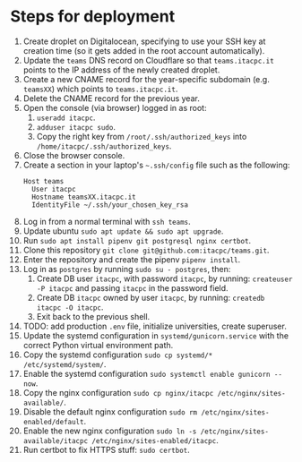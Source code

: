# Steps for deployment

1. Create droplet on Digitalocean, specifying to use your SSH key at creation time (so it gets added in the root account automatically).
1. Update the `teams` DNS record on Cloudflare so that `teams.itacpc.it` points to the IP address of the newly created droplet.
1. Create a new CNAME record for the year-specific subdomain (e.g. `teamsXX`) which points to `teams.itacpc.it`.
1. Delete the CNAME record for the previous year.
1. Open the console (via browser) logged in as root:
    1. `useradd itacpc`.
    1. `adduser itacpc sudo`.
    1. Copy the right key from `/root/.ssh/authorized_keys` into `/home/itacpc/.ssh/authorized_keys`.
1. Close the browser console.
1. Create a section in your laptop's `~.ssh/config` file such as the following:
    ```
    Host teams
      User itacpc
      Hostname teamsXX.itacpc.it
      IdentityFile ~/.ssh/your_chosen_key_rsa
    ```
1. Log in from a normal terminal with `ssh teams`.
1. Update ubuntu `sudo apt update && sudo apt upgrade`.
1. Run `sudo apt install pipenv git postgresql nginx certbot`.
1. Clone this repository `git clone git@github.com:itacpc/teams.git`.
1. Enter the repository and create the pipenv `pipenv install`.
1. Log in as `postgres` by running `sudo su - postgres`, then:
    1. Create DB user `itacpc`, with password `itacpc`, by running: `createuser -P itacpc` and passing `itacpc` in the password field.
    1. Create DB `itacpc` owned by user `itacpc`, by running: `createdb itacpc -O itacpc`.
    1. Exit back to the previous shell.
1. TODO: add production `.env` file, initialize universities, create superuser.
1. Update the systemd configuration in `systemd/gunicorn.service` with the correct Python virtual environment path.
1. Copy the systemd configuration `sudo cp systemd/* /etc/systemd/system/`.
1. Enable the systemd configuration `sudo systemctl enable gunicorn --now`.
1. Copy the nginx configuration `sudo cp nginx/itacpc /etc/nginx/sites-available/`.
1. Disable the default nginx configuration `sudo rm /etc/nginx/sites-enabled/default`.
1. Enable the new nginx configuration `sudo ln -s /etc/nginx/sites-available/itacpc /etc/nginx/sites-enabled/itacpc`.
1. Run certbot to fix HTTPS stuff: `sudo certbot`.
